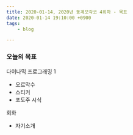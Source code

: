 ```yaml
---
title: 2020-01-14, 2020년 동계모각코 4회차 - 목표
date: 2020-01-14 19:10:00 +0900
tags:
    - blog

---
```

### 오늘의 목표     

 다이나믹 프로그래밍 1  
- 오르막수   
- 스티커     
- 포도주 시식     

회화   
- 자기소개   
